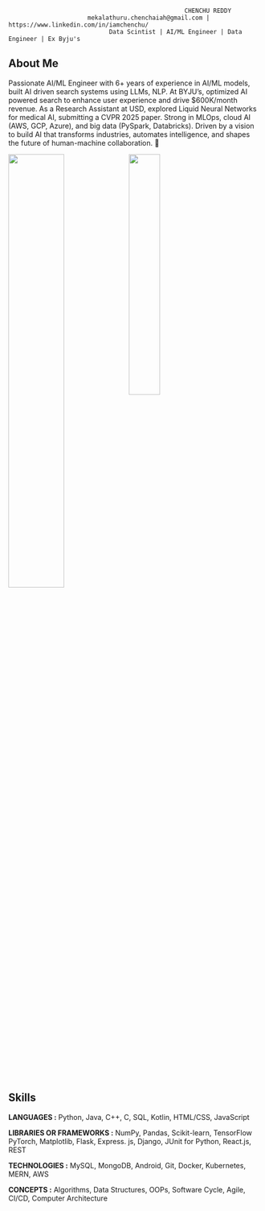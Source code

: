                                                      CHENCHU REDDY
                          mekalathuru.chenchaiah@gmail.com | https://www.linkedin.com/in/iamchenchu/
                                Data Scintist | AI/ML Engineer | Data Engineer | Ex Byju's
                                         

## About Me
Passionate AI/ML Engineer with 6+ years of experience in AI/ML models, built AI driven search systems using LLMs, NLP. At BYJU’s, optimized AI powered search to enhance user experience and drive $600K/month revenue. As a Research Assistant at USD, explored Liquid Neural Networks for medical AI, submitting a CVPR 2025 paper. Strong in MLOps, cloud AI (AWS, GCP, Azure), and big data (PySpark, Databricks). Driven by a vision to build AI that transforms industries, automates intelligence, and shapes the future of human-machine collaboration. 🚀

<img align="left" width="47%" src="https://github-readme-stats.vercel.app/api?username=iamchenchu&show_icons=true&theme=radical" />
<img align="left" width="35%" src="https://github-readme-stats.vercel.app/api/top-langs/?username=iamchenchu&layout=compact" />

<br clear="left" />

## Skills
**LANGUAGES :** Python, Java, C++, C, SQL, Kotlin, HTML/CSS, JavaScript

**LIBRARIES OR FRAMEWORKS :** NumPy, Pandas, Scikit-learn, TensorFlow PyTorch, Matplotlib, Flask, Express. js, Django, JUnit for Python, React.js, REST

**TECHNOLOGIES :** MySQL, MongoDB, Android, Git, Docker, Kubernetes, MERN, AWS

**CONCEPTS :** Algorithms, Data Structures, OOPs, Software Cycle, Agile, CI/CD, Computer Architecture


